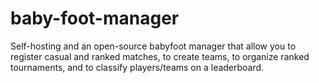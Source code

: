 # baby-foot-manager
Self-hosting and an open-source babyfoot manager that allow you to register casual and ranked matches, to create teams, to organize ranked tournaments, and to classify players/teams on a leaderboard.
